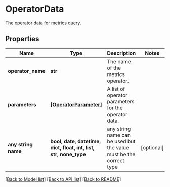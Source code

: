 # OperatorData

The operator data for metrics query.

## Properties
Name | Type | Description | Notes
------------ | ------------- | ------------- | -------------
**operator_name** | **str** | The name of the metrics operator. | 
**parameters** | [**[OperatorParameter]**](OperatorParameter.md) | A list of operator parameters for the operator data. | 
**any string name** | **bool, date, datetime, dict, float, int, list, str, none_type** | any string name can be used but the value must be the correct type | [optional]

[[Back to Model list]](../README.md#documentation-for-models) [[Back to API list]](../README.md#documentation-for-api-endpoints) [[Back to README]](../README.md)


